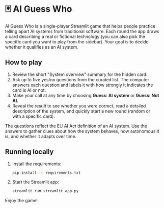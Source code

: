 # 🃏 AI Guess Who

AI Guess Who is a single-player Streamlit game that helps people practice telling apart AI systems from
traditional software. Each round the app draws a card describing a real or fictional technology (you can
also pick the specific card you want to play from the sidebar). Your goal is to decide whether it qualifies
as an AI system.

## How to play

1. Review the short "System overview" summary for the hidden card.
2. Ask up to five yes/no questions from the curated list. The computer answers each question and labels it
   with how strongly it indicates the card is AI or not.
3. Make your call at any time by choosing **Guess: AI system** or **Guess: Not AI**.
4. Reveal the result to see whether you were correct, read a detailed description of the system, and quickly
   start a new round (random or with a specific card).

The questions reflect the EU AI Act definition of an AI system. Use the answers to gather clues about how the
system behaves, how autonomous it is, and whether it adapts over time.

## Running locally

1. Install the requirements:

   ```bash
   pip install -r requirements.txt
   ```

2. Start the Streamlit app:

   ```bash
   streamlit run streamlit_app.py
   ```

Enjoy the game!

